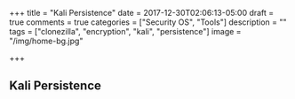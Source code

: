 +++
title = "Kali Persistence"
date = 2017-12-30T02:06:13-05:00
draft = true
comments = true
categories = ["Security OS", "Tools"] 
description = "" 
tags = ["clonezilla", "encryption", "kali", "persistence"]
image = "/img/home-bg.jpg"

+++

## Kali Persistence

